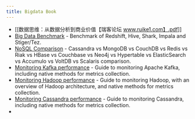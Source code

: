 ```yaml
---
title: Bigdata Book
---
```

- [[数据思维：从数据分析到商业价值【瑞客论坛 www.ruike1.com】.pdf]]
- [Big Data Benchmark](https://amplab.cs.berkeley.edu/benchmark/) - Benchmark of Redshift, Hive, Shark, Impala and Stiger/Tez.
- [NoSQL Comparison](https://kkovacs.eu/cassandra-vs-mongodb-vs-couchdb-vs-redis) - Cassandra vs MongoDB vs CouchDB vs Redis vs Riak vs HBase vs Couchbase vs Neo4j vs Hypertable vs ElasticSearch vs Accumulo vs VoltDB vs Scalaris comparison.
- [Monitoring Kafka performance](https://www.datadoghq.com/blog/monitoring-kafka-performance-metrics?ref=awesome) - Guide to monitoring Apache Kafka, including native methods for metrics collection.
- [Monitoring Hadoop performance](https://www.datadoghq.com/blog/monitor-hadoop-metrics?ref=awesome) - Guide to monitoring Hadoop, with an overview of Hadoop architecture, and native methods for metrics collection.
- [Monitoring Cassandra performance](https://www.datadoghq.com/blog/how-to-monitor-cassandra-performance-metrics/?ref=awesome) - Guide to monitoring Cassandra, including native methods for metrics collection.
- 